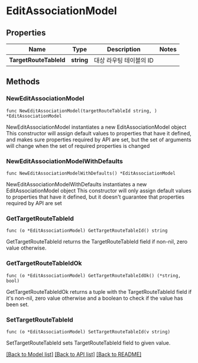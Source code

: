 # EditAssociationModel

## Properties

Name | Type | Description | Notes
------------ | ------------- | ------------- | -------------
**TargetRouteTableId** | **string** | 대상 라우팅 테이블의 ID | 

## Methods

### NewEditAssociationModel

`func NewEditAssociationModel(targetRouteTableId string, ) *EditAssociationModel`

NewEditAssociationModel instantiates a new EditAssociationModel object
This constructor will assign default values to properties that have it defined,
and makes sure properties required by API are set, but the set of arguments
will change when the set of required properties is changed

### NewEditAssociationModelWithDefaults

`func NewEditAssociationModelWithDefaults() *EditAssociationModel`

NewEditAssociationModelWithDefaults instantiates a new EditAssociationModel object
This constructor will only assign default values to properties that have it defined,
but it doesn't guarantee that properties required by API are set

### GetTargetRouteTableId

`func (o *EditAssociationModel) GetTargetRouteTableId() string`

GetTargetRouteTableId returns the TargetRouteTableId field if non-nil, zero value otherwise.

### GetTargetRouteTableIdOk

`func (o *EditAssociationModel) GetTargetRouteTableIdOk() (*string, bool)`

GetTargetRouteTableIdOk returns a tuple with the TargetRouteTableId field if it's non-nil, zero value otherwise
and a boolean to check if the value has been set.

### SetTargetRouteTableId

`func (o *EditAssociationModel) SetTargetRouteTableId(v string)`

SetTargetRouteTableId sets TargetRouteTableId field to given value.



[[Back to Model list]](../README.md#documentation-for-models) [[Back to API list]](../README.md#documentation-for-api-endpoints) [[Back to README]](../README.md)


